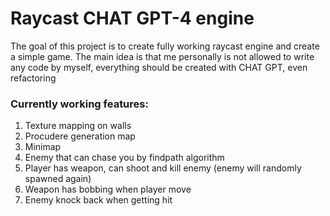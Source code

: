 # Raycast CHAT GPT-4 engine

The goal of this project is to create fully working raycast engine and create a simple game. The main idea is that me  personally is not allowed to write any code by myself, everything should be created with CHAT GPT, even refactoring

### Currently working features:

1. Texture mapping on walls
2. Procudere generation map
3. Minimap
4. Enemy that can chase you by findpath algorithm
5. Player has weapon, can shoot and kill enemy (enemy will randomly spawned again)
6. Weapon has bobbing when player move
7. Enemy knock back when getting hit
